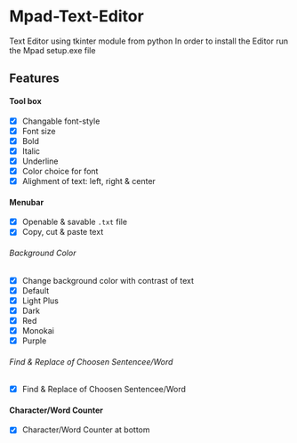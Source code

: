 # Mpad-Text-Editor
Text Editor using tkinter module from python
In order to install the Editor run the Mpad setup.exe file

## Features

#### Tool box 
- [x] Changable font-style
- [x] Font size
- [x] Bold
- [x] Italic
- [x] Underline
- [x] Color choice for font
- [x] Alighment of text: left, right & center

#### Menubar 
- [x] Openable & savable ```.txt``` file
- [x] Copy, cut & paste text

###### Background Color
- [x] Change background color with contrast of text
- [x] Default
- [x] Light Plus
- [x] Dark
- [x] Red
- [x] Monokai
- [x] Purple

###### Find & Replace of Choosen Sentencee/Word
- [x] Find & Replace of Choosen Sentencee/Word

#### Character/Word Counter
- [x] Character/Word Counter at bottom


